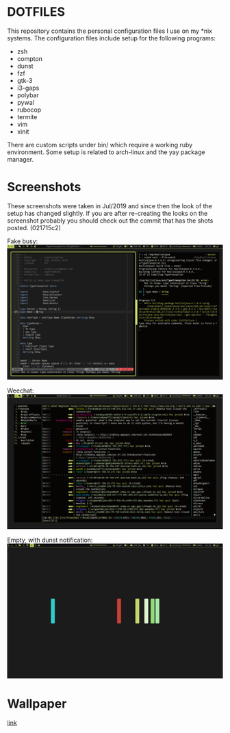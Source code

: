 DOTFILES
========

This repository contains the personal configuration files I use on my \*nix
systems. The configuration files include setup for the following programs:

 * zsh
 * compton
 * dunst
 * fzf
 * gtk-3
 * i3-gaps
 * polybar
 * pywal
 * rubocop
 * termite
 * vim
 * xinit

There are custom scripts under bin/ which require a working ruby environment.
Some setup is related to arch-linux and the yay package manager.

Screenshots
===========

These screenshots were taken in Jul/2019 and since then the look of the setup
has changed slightly. If you are after re-creating the looks on the screenshot
probably you should check out the commit that has the shots posted. (021715c2)

Fake busy:
![fake busy](screenshots/vim_with_haskell.png)

Weechat:
![weechat](screenshots/weechat.png)

Empty, with dunst notification:
![empty](screenshots/empty.png)

Wallpaper
=========

[link](http://simpledesktops.com/browse/desktops/2016/oct/12/hydrogen-remixed/)

